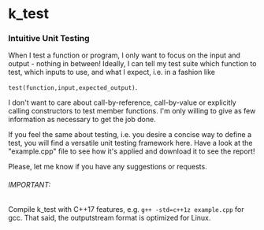 # k_test
### Intuitive Unit Testing


When I test a function or program, I only want to focus on the input and output - 
nothing in between! Ideally, I can tell my test suite which function to test,
which inputs to use, and what I expect, i.e. in a fashion like

`test(function,input,expected_output)`.

I don't want to care about call-by-reference, call-by-value or explicitly calling 
constructors to test member functions. I'm only willing to give as few information
as necessary to get the job done.

If you feel the same about testing, i.e. you desire a concise way to define a test,
you will find a versatile unit testing framework here. Have a look at the "example.cpp" 
file to see how it's applied and download it to see the report! 

Please, let me know if you have any suggestions or requests.

###### IMPORTANT: 
Compile k_test with C++17 features, e.g. `g++ -std=c++1z example.cpp` for gcc. That said,
the outputstream format is optimized for Linux.
